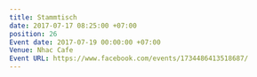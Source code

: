 ```yaml
---
title: Stammtisch
date: 2017-07-17 08:25:00 +07:00
position: 26
Event date: 2017-07-19 00:00:00 +07:00
Venue: Nhac Cafe
Event URL: https://www.facebook.com/events/1734486413518687/
---
```



